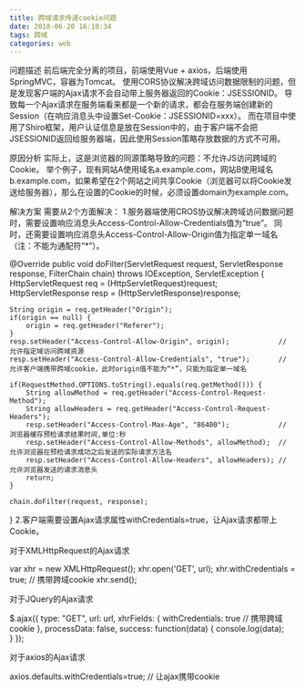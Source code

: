 ```yaml
---
title: 跨域请求传递cookie问题
date: 2018-06-20 16:10:34
tags: 跨域
categories: web
---
```

问题描述
前后端完全分离的项目，前端使用Vue + axios，后端使用SpringMVC，容器为Tomcat。
使用CORS协议解决跨域访问数据限制的问题，但是发现客户端的Ajax请求不会自动带上服务器返回的Cookie：JSESSIONID。
导致每一个Ajax请求在服务端看来都是一个新的请求，都会在服务端创建新的Session（在响应消息头中设置Set-Cookie：JSESSIONID=xxx）。
而在项目中使用了Shiro框架，用户认证信息是放在Session中的，由于客户端不会把JSESSIONID返回给服务器端，因此使用Session策略存放数据的方式不可用。
<!--more-->
原因分析
实际上，这是浏览器的同源策略导致的问题：不允许JS访问跨域的Cookie。
举个例子，现有网站A使用域名a.example.com，网站B使用域名b.example.com，如果希望在2个网站之间共享Cookie（浏览器可以将Cookie发送给服务器），那么在设置的Cookie的时候，必须设置domain为example.com。

解决方案
需要从2个方面解决：
1.服务器端使用CROS协议解决跨域访问数据问题时，需要设置响应消息头Access-Control-Allow-Credentials值为“true”。
同时，还需要设置响应消息头Access-Control-Allow-Origin值为指定单一域名（注：不能为通配符“*”）。

@Override
public void doFilter(ServletRequest request, ServletResponse response, FilterChain chain)
        throws IOException, ServletException {
    HttpServletRequest req = (HttpServletRequest)request;
    HttpServletResponse resp = (HttpServletResponse)response;
    
    String origin = req.getHeader("Origin");
    if(origin == null) {
        origin = req.getHeader("Referer");
    }
    resp.setHeader("Access-Control-Allow-Origin", origin);            // 允许指定域访问跨域资源
    resp.setHeader("Access-Control-Allow-Credentials", "true");       // 允许客户端携带跨域cookie，此时origin值不能为“*”，只能为指定单一域名
    
    if(RequestMethod.OPTIONS.toString().equals(req.getMethod())) {
        String allowMethod = req.getHeader("Access-Control-Request-Method");
        String allowHeaders = req.getHeader("Access-Control-Request-Headers");
        resp.setHeader("Access-Control-Max-Age", "86400");            // 浏览器缓存预检请求结果时间,单位:秒
        resp.setHeader("Access-Control-Allow-Methods", allowMethod);  // 允许浏览器在预检请求成功之后发送的实际请求方法名
        resp.setHeader("Access-Control-Allow-Headers", allowHeaders); // 允许浏览器发送的请求消息头
        return;
    }

    chain.doFilter(request, response);
}
2.客户端需要设置Ajax请求属性withCredentials=true，让Ajax请求都带上Cookie。

对于XMLHttpRequest的Ajax请求

var xhr = new XMLHttpRequest();
xhr.open('GET', url);
xhr.withCredentials = true; // 携带跨域cookie
xhr.send();

对于JQuery的Ajax请求

$.ajax({
type: "GET",
url: url,
xhrFields: {
    withCredentials: true // 携带跨域cookie
},
processData: false,
success: function(data) {
    console.log(data);  
}
});

对于axios的Ajax请求

axios.defaults.withCredentials=true; // 让ajax携带cookie